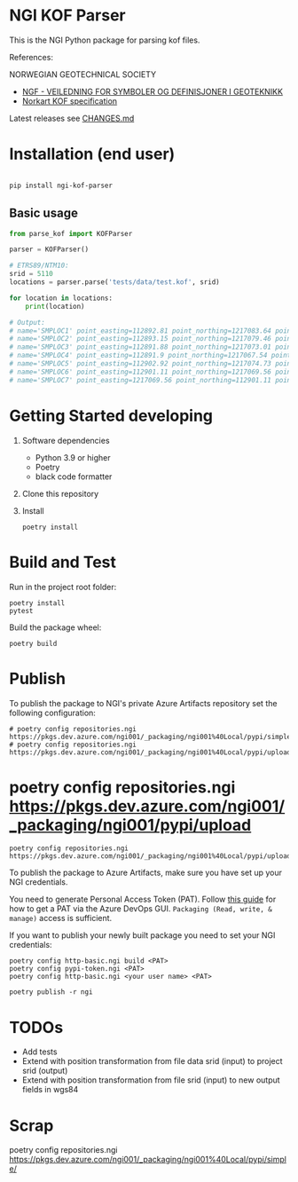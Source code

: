 # NGI KOF Parser

This is the NGI Python package for parsing kof files.

References:

NORWEGIAN GEOTECHNICAL SOCIETY
- [NGF - VEILEDNING FOR
SYMBOLER OG DEFINISJONER I GEOTEKNIKK](http://ngf.no/wp-content/uploads/2015/03/2_NGF-ny-melding-2-endelig-utgave-2011-12-04-med-topp-og-bunntekst-Alt-3.pdf)
- [Norkart KOF specification](http://www.anleggsdata.no/wp-content/uploads/2018/04/KOF-BESKRIVELSE-Oppdatert2005.pdf)

Latest releases see [CHANGES.md](CHANGES.md)

# Installation (end user) 

```bash

pip install ngi-kof-parser

```

## Basic usage

```python
from parse_kof import KOFParser

parser = KOFParser()

# ETRS89/NTM10:
srid = 5110 
locations = parser.parse('tests/data/test.kof', srid)

for location in locations:
    print(location)

# Output:
# name='SMPLOC1' point_easting=112892.81 point_northing=1217083.64 point_z=1.0 srid=5110 methods=[]
# name='SMPLOC2' point_easting=112893.15 point_northing=1217079.46 point_z=2.0 srid=5110 methods=['TOT']
# name='SMPLOC3' point_easting=112891.88 point_northing=1217073.01 point_z=0.0 srid=5110 methods=['CPT']
# name='SMPLOC4' point_easting=112891.9 point_northing=1217067.54 point_z=0.0 srid=5110 methods=['RP']
# name='SMPLOC5' point_easting=112902.92 point_northing=1217074.73 point_z=0.0 srid=5110 methods=['SA']
# name='SMPLOC6' point_easting=112901.11 point_northing=1217069.56 point_z=0.0 srid=5110 methods=['PZ']
# name='SMPLOC7' point_easting=1217069.56 point_northing=112901.11 point_z=0.0 srid=5110 methods=['PZ']

```

# Getting Started developing

1. Software dependencies

   - Python 3.9 or higher
   - Poetry
   - black code formatter

2. Clone this repository

3. Install

   `poetry install`



# Build and Test

Run in the project root folder: 

    poetry install
    pytest 

Build the package wheel: 

    poetry build


# Publish

To publish the package to NGI's private Azure Artifacts repository set the following configuration: 

    # poetry config repositories.ngi https://pkgs.dev.azure.com/ngi001/_packaging/ngi001%40Local/pypi/simple/
    # poetry config repositories.ngi https://pkgs.dev.azure.com/ngi001/_packaging/ngi001%40Local/pypi/upload
#    poetry config repositories.ngi https://pkgs.dev.azure.com/ngi001/_packaging/ngi001/pypi/upload
    poetry config repositories.ngi https://pkgs.dev.azure.com/ngi001/_packaging/ngi001%40Local/pypi/upload

To publish the package to Azure Artifacts, make sure you have set up your NGI credentials.

You need to generate Personal Access Token (PAT). Follow
[this guide](https://docs.microsoft.com/en-us/azure/devops/organizations/accounts/use-personal-access-tokens-to-authenticate)
for how to get a PAT via the Azure DevOps GUI. `Packaging (Read, write, & manage)` access is sufficient.

If you want to publish your newly built package you need to set your NGI credentials: 

    poetry config http-basic.ngi build <PAT>
    poetry config pypi-token.ngi <PAT>
    poetry config http-basic.ngi <your user name> <PAT>

    poetry publish -r ngi

# TODOs

- Add tests
- Extend with position transformation from file data srid (input) to project srid (output)
- Extend with position transformation from file srid (input) to new output fields in wgs84 


# Scrap

   poetry config repositories.ngi https://pkgs.dev.azure.com/ngi001/_packaging/ngi001%40Local/pypi/simple/
